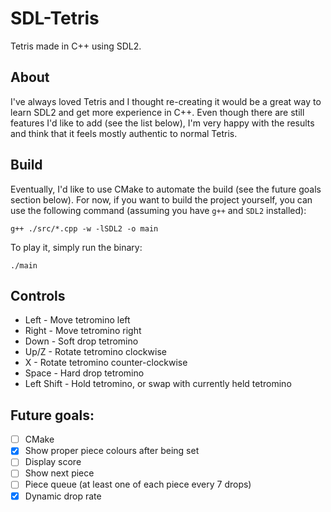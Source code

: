 # SDL-Tetris
Tetris made in C++ using SDL2.

## About
I've always loved Tetris and I thought re-creating it would be a great way to learn SDL2 and get more experience in C++. Even though there are still features I'd like to add (see the list below), I'm very happy with the results and think that it feels mostly authentic to normal Tetris.

## Build
Eventually, I'd like to use CMake to automate the build (see the future goals section below). For now, if you want to build the project yourself, you can use the following command (assuming you have `g++` and `SDL2` installed):
```
g++ ./src/*.cpp -w -lSDL2 -o main
```

To play it, simply run the binary:
```
./main
```

## Controls
- Left - Move tetromino left
- Right - Move tetromino right
- Down - Soft drop tetromino
- Up/Z - Rotate tetromino clockwise
- X - Rotate tetromino counter-clockwise
- Space - Hard drop tetromino
- Left Shift - Hold tetromino, or swap with currently held tetromino

## Future goals:
- [ ] CMake
- [X] Show proper piece colours after being set
- [ ] Display score
- [ ] Show next piece
- [ ] Piece queue (at least one of each piece every 7 drops)
- [X] Dynamic drop rate
